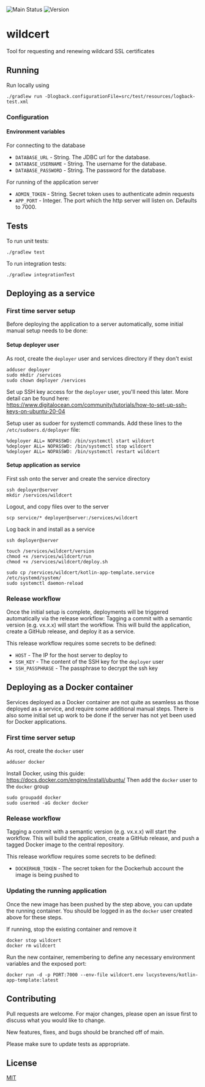 ![Main Status][workflow-badge-main]
![Version][version-badge]

# wildcert
Tool for requesting and renewing wildcard SSL certificates

## Running
Run locally using
```shell
./gradlew run -Dlogback.configurationFile=src/test/resources/logback-test.xml
```

### Configuration
#### Environment variables
For connecting to the database
- `DATABASE_URL` - String. The JDBC url for the database.
- `DATABASE_USERNAME` - String. The username for the database.
- `DATABASE_PASSWORD` - String. The password for the database.

For running of the application server
- `ADMIN_TOKEN` - String. Secret token uses to authenticate admin requests
- `APP_PORT` - Integer. The port which the http server will listen on. Defaults to 7000.

## Tests
To run unit tests:
```shell
./gradlew test
```

To run integration tests:
```shell
./gradlew integrationTest
```

## Deploying as a service
### First time server setup
Before deploying the application to a server automatically, some initial manual setup needs to be done:

#### Setup deployer user
As root, create the `deployer` user and services directory if they don't exist
```shell
adduser deployer
sudo mkdir /services
sudo chown deployer /services
```

Set up SSH key access for the `deployer` user, you'll need this later.
More detail can be found here: https://www.digitalocean.com/community/tutorials/how-to-set-up-ssh-keys-on-ubuntu-20-04

Setup user as sudoer for systemctl commands.
Add these lines to the `/etc/sudoers.d/deployer` file:
```shell
%deployer ALL= NOPASSWD: /bin/systemctl start wildcert
%deployer ALL= NOPASSWD: /bin/systemctl stop wildcert
%deployer ALL= NOPASSWD: /bin/systemctl restart wildcert
```

#### Setup application as service
First ssh onto the server and create the service directory
```shell
ssh deployer@server
mkdir /services/wildcert
```

Logout, and copy files over to the server
```shell
scp service/* deployer@server:/services/wildcert
```

Log back in and install as a service
```shell
ssh deployer@server

touch /services/wildcert/version
chmod +x /services/wildcert/run
chmod +x /services/wildcert/deploy.sh

sudo cp /services/wildcert/kotlin-app-template.service /etc/systemd/system/
sudo systemctl daemon-reload
```

### Release workflow
Once the initial setup is complete, deployments will be triggered automatically via the release workflow:
Tagging a commit with a semantic version (e.g. vx.x.x) will start the workflow. 
This will build the application, create a GitHub release, and deploy it as a service.

This release workflow requires some secrets to be defined:
 - `HOST` - The IP for the host server to deploy to
 - `SSH_KEY` - The content of the SSH key for the `deployer` user
 - `SSH_PASSPHRASE` - The passphrase to decrypt the ssh key


## Deploying as a Docker container
Services deployed as a Docker container are not quite as seamless as those deployed as a service, and require some additional
manual steps. There is also some initial set up work to be done if the server has not yet been used for Docker applications.

### First time server setup
As root, create the `docker` user
```shell
adduser docker
```

Install Docker, using this guide: https://docs.docker.com/engine/install/ubuntu/
Then add the `docker` user to the `docker` group
```shell
sudo groupadd docker
sudo usermod -aG docker docker
```

### Release workflow
Tagging a commit with a semantic version (e.g. vx.x.x) will start the workflow.
This will build the application, create a GitHub release, and push a tagged Docker image to the central repository.

This release workflow requires some secrets to be defined:
- `DOCKERHUB_TOKEN` - The secret token for the Dockerhub account the image is being pushed to

### Updating the running application
Once the new image has been pushed by the step above, you can update the running container.
You should be logged in as the `docker` user created above for these steps.

If running, stop the existing container and remove it
```shell
docker stop wildcert
docker rm wildcert
```

Run the new container, remembering to define any necessary environment variables and the exposed port:
```shell
docker run -d -p PORT:7000 --env-file wildcert.env lucystevens/kotlin-app-template:latest
```

## Contributing
Pull requests are welcome. For major changes, please open an issue first to discuss what you would like to change.

New features, fixes, and bugs should be branched off of main.

Please make sure to update tests as appropriate.

## License
[MIT][mit-license]

[workflow-badge-main]: https://img.shields.io/github/workflow/status/lucystevens/wildcert/test/main?label=main
[version-badge]: https://img.shields.io/github/v/release/lucystevens/wildcert
[mit-license]: https://choosealicense.com/licenses/mit/